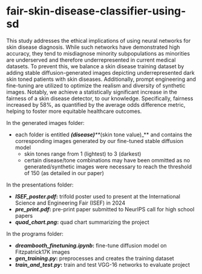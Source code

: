 # fair-skin-disease-classifier-using-sd
This study addresses the ethical implications of using neural networks for skin disease diagnosis. While such networks have demonstrated high accuracy, they tend to misdiagnose minority subpopulations as minorities are underserved and therefore underrepresented in current medical datasets. To prevent this, we balance a skin disease training dataset by adding stable diffusion-generated images depicting underrepresented dark skin toned patients with skin diseases. Additionally, prompt engineering and fine-tuning are utilized to optimize the realism and diversity of synthetic images. Notably, we achieve a statistically significant increase in the fairness of a skin disease detector, to our knowledge. Specifically, fairness increased by 58\%, as quantified by the average odds difference metric, helping to foster more equitable healthcare outcomes.

In the generated images folder:
- each folder is entitled **_(disease)_**_**_(skin tone value)_** and contains the corresponding images generated by our fine-tuned stable diffusion model
    - skin tones range from 1 (lightest) to 3 (darkest)
    - certain disease/tone combinations may have been ommitted as no generated/synthetic images were necessary to reach the threshold of 150 (as detailed in our paper)

In the presentations folder:
- **_ISEF_poster.pdf_:** trifold poster used to present at the International Science and Engineering Fair (ISEF) in 2024 
- **_pre_print.pdf_:** pre-print paper submitted to NeurIPS call for high school papers
- **_quad_chart.png_:** quad chart summarizing the project

In the programs folder:
- **_dreambooth_finetuning.ipynb_:** fine-tune diffusion model on Fitzpatrick17K images
- **_gen_training.py_:** preprocesses and creates the training dataset
- **_train_and_test.py_:** train and test VGG-16 networks to evaluate project 
